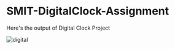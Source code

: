 # SMIT-DigitalClock-Assignment

Here's the output of Digital Clock Project


![digital](https://github.com/JafranAhmad/SMIT-DigitalClock-Assignment/assets/136591003/8dcfc457-751b-4177-ba4f-55d3eac8c442)
